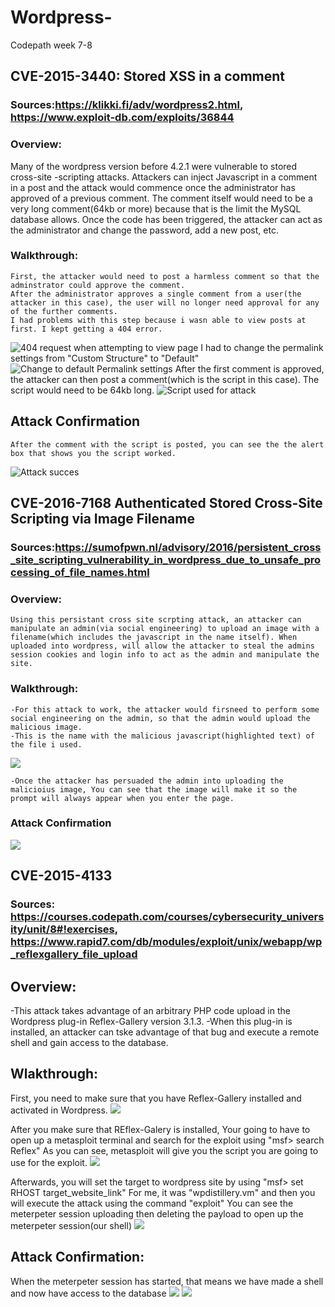 # Wordpress-
Codepath week 7-8
## CVE-2015-3440: Stored XSS in a comment
### Sources:https://klikki.fi/adv/wordpress2.html, https://www.exploit-db.com/exploits/36844

### Overview:
  Many of the wordpress version before 4.2.1 were vulnerable to stored cross-site -scripting attacks. Attackers can inject Javascript in a comment in a post and the attack would commence once the administrator has approved of a previous comment.
  The comment itself would need to be a very long comment(64kb or more) because that is the limit the MySQL database allows. 
  Once the code has been triggered, the attacker can act as the administrator and change the password, add a new post, etc.
  
### Walkthrough:
  
    First, the attacker would need to post a harmless comment so that the adminstrator could approve the comment.
    After the administrator approves a single comment from a user(the attacker in this case), the user will no longer need approval for any of the further comments. 
    I had problems with this step because i wasn able to view posts at first. I kept getting a 404 error.
 ![404 request when attempting to view page](images/Screenshot77.png)
    I had to change the permalink settings from "Custom Structure" to "Default"
 ![Change to default Permalink settings](images/Screenshot78.png)
    After the first comment is approved, the attacker can then post a comment(which is the script in this case).
    The script would need to be 64kb long.
 ![Script used for attack](images/Screenshot70.png)
 
    
 ## Attack Confirmation
    After the comment with the script is posted, you can see the the alert box that shows you the script worked.
 ![Attack succes](images/Screenshot69.png)



## CVE-2016-7168 Authenticated Stored Cross-Site Scripting via Image Filename
### Sources:https://sumofpwn.nl/advisory/2016/persistent_cross_site_scripting_vulnerability_in_wordpress_due_to_unsafe_processing_of_file_names.html

### Overview:

    Using this persistant cross site scrpting attack, an attacker can manipulate an admin(via social engineering) to upload an image with a filename(which includes the javascript in the name itself). When uploaded into wordpress, will allow the attacker to steal the admins session cookies and login info to act as the admin and manipulate the site.
    
### Walkthrough:
    -For this attack to work, the attacker would firsneed to perform some social engineering on the admin, so that the admin would upload the malicious image.
    -This is the name with the malicious javascript(highlighted text) of the file i used.
 ![](images/Screenshot80.png)
    
    -Once the attacker has persuaded the admin into uploading the malicioius image, You can see that the image will make it so the prompt will always appear when you enter the page.
    
### Attack Confirmation
 ![](images/Screenshot79.png)
 
 

## CVE-2015-4133
### Sources: https://courses.codepath.com/courses/cybersecurity_university/unit/8#!exercises, https://www.rapid7.com/db/modules/exploit/unix/webapp/wp_reflexgallery_file_upload

## Overview:

   -This attack takes advantage of an arbitrary PHP code upload in the Wordpress plug-in Reflex-Gallery version 3.1.3.
   -When this plug-in is installed, an attacker can tske advantage of that bug and execute a remote shell and gain access to the database.
   
## Wlakthrough:

   First, you need to make sure that you have Reflex-Gallery installed and activated in Wordpress.
![](images/Screenshot62.png)

   After you make sure that REflex-Galery is installed, Your going to have to open up a metasploit terminal and search for the exploit using "msf> search Reflex"
   As you can see, metasploit will give you the script you are going to use for the exploit.
![](images/Screenshot61.png)

   Afterwards, you will set the target to wordpress site by using "msf> set RHOST target_website_link" For me, it was "wpdistillery.vm" and then you will execute the attack using the command "exploit"
   You can see the meterpeter session uploading then deleting the payload to open up the meterpeter session(our shell)
![](images/Screenshot65.png)

## Attack Confirmation:
   When the meterpeter session has started, that means we have made a shell and now have access to the database
![](images/Screenshot64.png)
![](images/Screenshot66.png)
